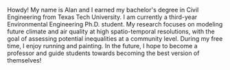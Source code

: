 Howdy! My name is Alan and I earned my bachelor's degree in Civil Engineering from Texas Tech University. I am currently a third-year Environmental Engineering Ph.D. student. My research focuses on modeling future climate and air quality at high spatio-temporal resolutions, with the goal of assessing potential inequalities at a community level. During my free time, I enjoy running and painting. In the future, I hope to become a professor and guide students towards becoming the best version of themselves!
